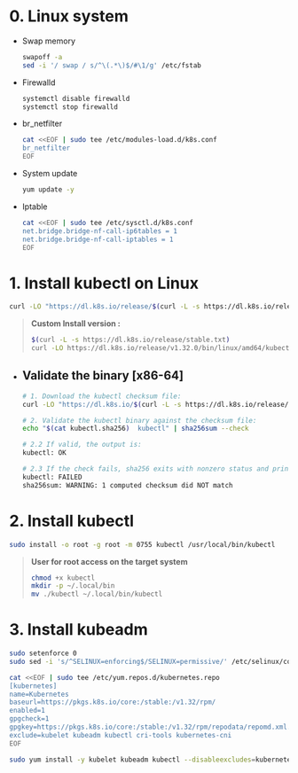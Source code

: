 # 0. Linux system
* Swap memory
  ```bash
  swapoff -a
  sed -i '/ swap / s/^\(.*\)$/#\1/g' /etc/fstab
  ```

* Firewalld
  ```bash
  systemctl disable firewalld
  systemctl stop firewalld
  ```

* br_netfilter
  ```bash
  cat <<EOF | sudo tee /etc/modules-load.d/k8s.conf
  br_netfilter
  EOF
  ```

* System update
  ```bash
  yum update -y
  ```

* Iptable
  ```bash
  cat <<EOF | sudo tee /etc/sysctl.d/k8s.conf
  net.bridge.bridge-nf-call-ip6tables = 1
  net.bridge.bridge-nf-call-iptables = 1
  EOF
  ```

# 1. Install kubectl on Linux
```bash
curl -LO "https://dl.k8s.io/release/$(curl -L -s https://dl.k8s.io/release/stable.txt)/bin/linux/amd64/kubectl"
```
> **Custom Install version :**
> ```bash
> $(curl -L -s https://dl.k8s.io/release/stable.txt)
> curl -LO https://dl.k8s.io/release/v1.32.0/bin/linux/amd64/kubectl
> ```

* ## Validate the binary [x86-64]
  ```bash
  # 1. Download the kubectl checksum file:
  curl -LO "https://dl.k8s.io/$(curl -L -s https://dl.k8s.io/release/stable.txt)/bin/linux/amd64/kubectl.sha256"
  ```

  ```bash
  # 2. Validate the kubectl binary against the checksum file:
  echo "$(cat kubectl.sha256)  kubectl" | sha256sum --check
  ```

  ```bash
  # 2.2 If valid, the output is:
  kubectl: OK

  # 2.3 If the check fails, sha256 exits with nonzero status and prints output similar to:
  kubectl: FAILED
  sha256sum: WARNING: 1 computed checksum did NOT match
  ```

# 2. Install kubectl
  ```bash
  sudo install -o root -g root -m 0755 kubectl /usr/local/bin/kubectl
  ```
  > **User for root access on the target system**
  > ```bash
  > chmod +x kubectl
  > mkdir -p ~/.local/bin
  > mv ./kubectl ~/.local/bin/kubectl
  > ```

# 3. Install kubeadm
```bash
sudo setenforce 0
sudo sed -i 's/^SELINUX=enforcing$/SELINUX=permissive/' /etc/selinux/config
```

```bash
cat <<EOF | sudo tee /etc/yum.repos.d/kubernetes.repo
[kubernetes]
name=Kubernetes
baseurl=https://pkgs.k8s.io/core:/stable:/v1.32/rpm/
enabled=1
gpgcheck=1
gpgkey=https://pkgs.k8s.io/core:/stable:/v1.32/rpm/repodata/repomd.xml.key
exclude=kubelet kubeadm kubectl cri-tools kubernetes-cni
EOF
```

```bash
sudo yum install -y kubelet kubeadm kubectl --disableexcludes=kubernetes
```



